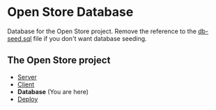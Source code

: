 # Open Store Database

Database for the Open Store project. Remove the reference to the
[db-seed.sql](db-seed.sql) file if you don't want database seeding.

## The Open Store project

- [Server](https://github.com/rcopstein/open-store-server)
- [Client](https://github.com/rcopstein/open-store-client)
- **Database** (You are here)
- [Deploy](https://github.com/rcopstein/open-store-deploy)
